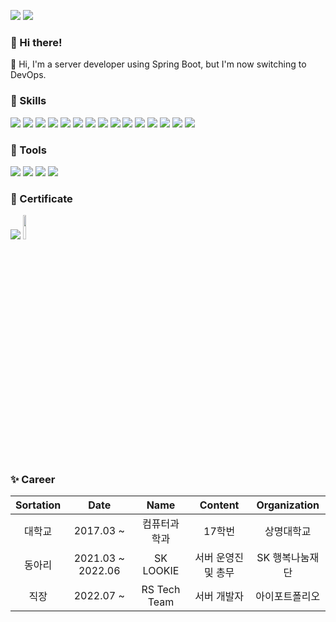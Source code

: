 <p>
  <a href="https://dingdingmin-back-end-developer.tistory.com//" target="_blank"><img src="https://img.shields.io/badge/Blog-00A98F?style=flat-square&logo=About.me&logoColor=white"/></a>
  <a href="mailto:rkdlem48@gmail.com" target="_blank"><img src="https://img.shields.io/badge/rkdlem48@gmail.com-EA4335?style=flat-square&logo=Gmail&logoColor=white"/></a>
</p>

### 👋 Hi there!
🍫 Hi, I'm a server developer using Spring Boot, but I'm now switching to DevOps.

### 💪 Skills
<p>
  <img src="https://img.shields.io/badge/SpringBoot-6DB33F?style=flat-square&logo=SpringBoot&logoColor=white"/>
  <img src="https://img.shields.io/badge/SpringSecurity-6DB33F?style=flat-square&logo=SpringSecurity&logoColor=white"/>
  <img src="https://img.shields.io/badge/Thymeleaf-005F0F?style=flat-square&logo=Thymeleaf&logoColor=white"/>
  <img src="https://img.shields.io/badge/AWS-232F3E?style=flat-square&logo=AmazonAWS&logoColor=white"/>
  <img src="https://img.shields.io/badge/MySQL-4479A1?style=flat-square&logo=MySQL&logoColor=white"/>
  <img src="https://img.shields.io/badge/JAVA-007396?style=flat-square&logo=Java&logoColor=white"/>
  <img src="https://img.shields.io/badge/AWS S3-569A31?style=flat-square&logo=Amazon S3&logoColor=white"/>
  <img src="https://img.shields.io/badge/AWS EKS-FF9900?style=flat-square&logo=Amazon EKS&logoColor=white"/>
  <img src="https://img.shields.io/badge/AWS CloudWatch-FF4F8B?style=flat-square&logo=Amazon CloudWatch&logoColor=white"/>
  <img src="https://img.shields.io/badge/AWS Lambda-FF9900?style=flat-square&logo=Amazon Lambda&logoColor=white"/>
  <img src="https://img.shields.io/badge/AWS SQS-FF4F8B?style=flat-square&logo=Amazon SQS&logoColor=white"/>
  <img src="https://img.shields.io/badge/AWS RDS-527FFF?style=flat-square&logo=Amazon RDS&logoColor=white"/>
  <img src="https://img.shields.io/badge/Shell Script-FFD500?style=flat-square&logo=Shell&logoColor=white"/>
  <img src="https://img.shields.io/badge/Jenkins-D24939?style=flat-square&logo=Jenkins&logoColor=white"/>
  <img src="https://img.shields.io/badge/Docker-2496ED?style=flat-square&logo=Docker&logoColor=white"/>
</p>

### 💪 Tools
<p>
  <img src="https://img.shields.io/badge/GitHub-181717?style=flat-square&logo=GitHub&logoColor=white"/>
  <img src="https://img.shields.io/badge/Jira-0052CC?style=flat-square&logo=Jira&logoColor=white"/>
  <img src="https://img.shields.io/badge/Confluence-172B4D?style=flat-square&logo=Confluence&logoColor=white"/>
  <img src="https://img.shields.io/badge/Slack-4A154B?style=flat-square&logo=Slack&logoColor=white"/>
</p>

### 💪 Certificate
<img src="https://user-images.githubusercontent.com/76467201/227784917-d458030b-bfda-47c4-80b4-5c4eced8ee65.png"/> <img src="https://github.com/rlaehdals/Algorithm/assets/76467201/b632babb-e4e5-40e5-a320-8b7a0fe283fc" width=10%/>
### ✨ Career

|  Sortation  |       Date        |     Name     |  Content   |  Organization   |
| :----: | :---------------: | :----------: | :--------: | :-------------: | 
| 대학교 |     2017.03 ~     | 컴퓨터과학과 |   17학번   |   상명대학교    | 
| 동아리 | 2021.03 ~ 2022.06 |  SK LOOKIE   |  서버 운영진 및 총무  | SK 행복나눔재단 |
| 직장 | 2022.07 ~ | RS Tech Team | 서버 개발자 | 아이포트폴리오 |

